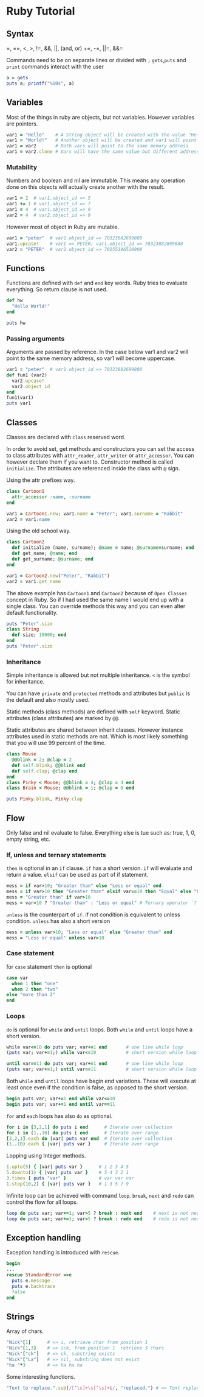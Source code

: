 # Ruby Tutorial

## Syntax

=, ==, <, >, !=, &&, ||, (and, or)
+=, -=, ||=, &&=

Commands need to be on separate lines or divided with `;`
`gets`,`puts` and `print` commands interact with the user

```ruby
a = gets
puts a; printf("%10s", a)
```

## Variables

Most of the things in ruby are objects, but not variables.
However variables are pointers.

```ruby
var1 = "Hello"    # A String object will be created with the value "Hello" and var1 will point to it
var1 = "World!"   # Another object will be created and var1 will point to it
var1 = var2       # Both vars will point to the same memory address
var1 = var2.clone # Vars will have the same value but different addresses
```

### Mutability

Numbers and boolean and nil are immutable. This means any operation done on this objects will actually create another with the result.

```ruby
var1 = 2  # var1.object_id => 5
var1 += 1 # var1.object_id => 7
var1 = 4  # var1.object_id => 9
var2 = 4  # var2.object_id => 9
```

However most of object in Ruby are mutable.

```ruby
var1 = "peter"  # var1.object_id => 70323882699880
var1.upcase!    # var1 => PETER; var1.object_id => 70323882699880
var2 = "PETER"  # var2.object_id => 70255196520900
```

## Functions

Functions are defined with `def` and `end` key words.
Ruby tries to evaluate everything. So return clause is not used.

```ruby
def hw
  "Hello World!"
end

puts hw
```

### Passing arguments

Arguments are passed by reference. In the case below var1 and var2 will point to the same memory address, so var1 will become uppercase.

```ruby
var1 = "peter"  # var1.object_id => 70323882699880
def fun1 (var2)
  var2.upcase!
  var2.object_id
end  
fun1(var1)
puts var1
```

## Classes

Classes are declared with `class` reserved word.

In order to avoid set, get methods and constructors you can set the access to class attributes with `attr_reader`, `attr_writer` or `attr_accessor`. You can however declare them if you want to. Constructor method is called `initialize`. The attributes are referenced inside the class with `@` sign.

Using the attr prefixes way.

```ruby
class Cartoon1
  attr_accessor :name, :surname
end

var1 = Cartoon1.new; var1.name = "Peter"; var1.surname = "Rabbit"
var2 = var1:name
```

Using the old school way.

```ruby
class Cartoon2
  def initialize (name, surname); @name = name; @surname=surname; end
  def get_name; @name; end
  def get_surname; @surname; end
end

var1 = Cartoon2.new("Peter", "Rabbit")
var2 = var1.get_name
```

The above example has `Cartoon1` and `Cartoon2` because of `Open Classes` concept in Ruby.
So if I had used the same name I would end up with a single class.
You can override methods this way and you can even alter default functionality.

```ruby
puts "Peter".size
class String
  def size; 10000; end
end
puts "Peter".size
```

### Inheritance

Simple inheritance is allowed but not multiple inheritance.
`<` is the symbol for inheritance.

You can have `private` and `protected` methods and attributes but `public` is the default and also mostly used.

Static methods (class methods) are defined with `self` keyword.
Static attributes (class attributes) are marked by `@@`.

Static attributes are shared between inherit classes. However instance attributes used in static methods are not. Which is most likely something that you will use 99 percent of the time.

```ruby
class Mouse
  @@blink = 2; @clap = 2
  def self.blink; @@blink end
  def self.clap; @clap end
end
class Pinky < Mouse; @@blink = 4; @clap = 4 end
class Brain < Mouse; @@blink = 1; @clap = 0 end

puts Pinky.blink, Pinky.clap
```

## Flow

Only false and nil evaluate to false.
Everything else is tue such as: true, 1, 0, empty string, etc.

### If, unless and ternary statements

`then` is optional in an `if` clause.
`if` has a short version.
`if` will evaluate and return a value.
`elsif` can be used as part of if statement.

```ruby
mess = if var>10; "Greater than" else "Less or equal" end
mess = if var>10 then "Greater than" elsif var==10 then "Equal" else "Less or equal" end
mess = "Greater than" if var>10
mess = var>10 ? "Greater than" : "Less or equal" # Ternary operator `?`
```

`unless` is the counterpart of `if`. if not condition is equivalent to unless condition.
`unless` has also a short version

```ruby
mess = unless var>10; "Less or equal" else "Greater than" end
mess = "Less or equal" unless var>10
```

### Case statement

for `case` statement `then` is optional

```ruby
case var
  when 1 then "one"
  when 2 then "two"
else "more than 2"
end
```

### Loops

`do` is optional for `while` and `until` loops.
Both `while` and `until` loops have a short version.

```ruby
while var<=10 do puts var; var+=1 end       # one line while loop
(puts var; var+=1;) while var<=10           # short version while loop

until var==11 do puts var; var+=1 end       # one line while loop
(puts var; var+=1;) until var==11           # short version while loop
```

Both `while` and `until` loops have begin end variations. These will execute at least once
even if the condition is false, as opposed to the short version.

```ruby
begin puts var; var+=1 end while var<=10
begin puts var; var+=1 end until var==11
```

`for` and `each` loops has also `do` as optional.

```ruby
for i in [3,2,1] do puts i end      # Iterate over collection
for i in (1..10) do puts i end      # Iterate over range
[3,2,1].each do |var| puts var end  # Iterate over collection
(1..10).each { |var| puts var }     # Iterate over range
```

Lopping using Integer methods.

```ruby
1.upto(5) { |var| puts var }      # 1 2 3 4 5
5.downto(1) { |var| puts var }    # 5 4 3 2 1
3.times { puts "var" }            # var var var
1.step(10,2) { |var| puts var }   # 1 3 5 7 9
```

Infinite loop can be achieved with command `loop`.
`break`, `next` and `redo` can control the flow for all loops.

```ruby
loop do puts var; var+=1; var>5 ? break : next end    # next is not necessary
loop do puts var; var+=1; var>5 ? break : redo end    # redo is not necessary
```

## Exception handling

Exception handling is introduced with `rescue`.

```ruby
begin
...
rescue StandardError =>e
  puts e.message
  puts e.backtrace
  false
end
```

## Strings

Array of chars.

```ruby
"Nick"[1]      # => i, retrieve char from position 1
"Nick"[1,3]    # => ick, from position 1  retrieve 3 chars
"Nick"["ck"]   # => ck, substring exists
"Nick"["La"]   # => nil, substring does not exist
"ha "*3        # => ha ha ha
```

Some interesting functions.

```ruby
"Text to replace.".sub(/[^\s]+\s[^\s]+$/, "replaced.") # => Text replaced. /regular expressions/
```